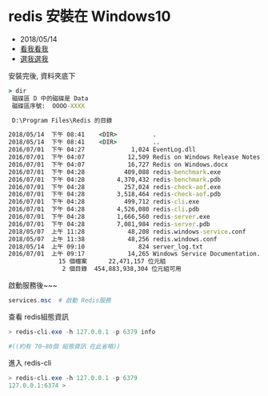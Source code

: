 # redis 安裝在 Windows10
- 2018/05/14
- [看我看我](https://github.com/MicrosoftArchive/redis/releases)
- [選我選我](https://dotblogs.com.tw/supershowwei/2015/12/23/124549)

安裝完後, 資料夾底下
```cmd
> dir
 磁碟區 D 中的磁碟是 Data
 磁碟區序號:  OOOO-XXXX

 D:\Program Files\Redis 的目錄

2018/05/14  下午 08:41    <DIR>          .
2018/05/14  下午 08:41    <DIR>          ..
2016/07/01  下午 04:27             1,024 EventLog.dll
2016/07/01  下午 04:07            12,509 Redis on Windows Release Notes.docx
2016/07/01  下午 04:07            16,727 Redis on Windows.docx
2016/07/01  下午 04:28           409,088 redis-benchmark.exe
2016/07/01  下午 04:28         4,370,432 redis-benchmark.pdb
2016/07/01  下午 04:28           257,024 redis-check-aof.exe
2016/07/01  下午 04:28         3,518,464 redis-check-aof.pdb
2016/07/01  下午 04:28           499,712 redis-cli.exe
2016/07/01  下午 04:28         4,526,080 redis-cli.pdb
2016/07/01  下午 04:28         1,666,560 redis-server.exe
2016/07/01  下午 04:28         7,081,984 redis-server.pdb
2018/05/07  上午 11:28            48,208 redis.windows-service.conf
2018/05/07  上午 11:38            48,256 redis.windows.conf
2018/05/14  上午 09:10               824 server_log.txt
2016/07/01  上午 09:17            14,265 Windows Service Documentation.docx
              15 個檔案      22,471,157 位元組
               2 個目錄  454,883,938,304 位元組可用
```

啟動服務後~~~
```powershell
services.msc  # 啟動 Redis服務
```

查看 redis組態資訊
```powershell
> redis-cli.exe -h 127.0.0.1 -p 6379 info

#((約有 70~80個 組態資訊 在此省略))
```

進入 redis-cli
```powershell
> redis-cli.exe -h 127.0.0.1 -p 6379
127.0.0.1:6374 > 
```